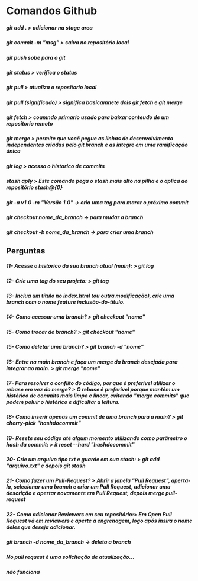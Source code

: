 # Comandos Github

##### git add . > adicionar na stage area
##### git commit -m "msg" > salva no repositório local
##### git push  sobe para o git
##### git status > verifica o status
##### git pull > atualiza o repositorio local
##### git pull (significado) > significa basicamnete dois git fetch e git merge
##### git fetch > coamndo primario usado para baixar conteudo de um repositorio remoto
##### git merge > permite que você pegue as linhas de desenvolvimento independentes criadas pelo git branch e as integre em uma ramificação única
##### git log > acessa o historico de commits
##### stash aply > Este comando pega o stash mais alto na pilha e o aplica ao repositório stash@{0}
##### 
##### git -a v1.0 -m "Versão 1.0" -> cria uma tag para marar o próximo commit 
##### git checkout nome_da_branch -> para mudar a branch
##### git checkout -b nome_da_branch -> para criar uma branch


## Perguntas
##### 11- Acesse o histórico da sua branch atual (main): > git log
##### 12- Crie uma tag do seu projeto: > git tag <nome>
##### 13- Inclua um título no index.html (ou outra modificação), crie uma branch com o nome feature inclusão-do-título.
##### 14- Como acessar uma branch? > git checkout "nome"
##### 15- Como trocar de branch? > git checkout "nome"
##### 15- Como deletar uma branch? > git branch -d "nome"
##### 16- Entre na main branch e faça um merge da branch desejada para integrar ao main. > git merge "nome"
##### 17- Para resolver o conflito do código, por que é preferível utilizar o rebase em vez do merge? > O rebase é preferível porque mantém um histórico de commits mais limpo e linear, evitando "merge commits" que podem poluir o histórico e dificultar a leitura.
##### 18- Como inserir apenas um commit de uma branch para a main? > git cherry-pick "hashdocommit"
##### 19- Resete seu código até algum momento utilizando como parâmetro o hash da commit: > it reset --hard "hashdocommit"
##### 20- Crie um arquivo tipo txt e guarde em sua stash: > git add "arquivo.txt" e depois git stash
##### 21- Como fazer um Pull-Request? > Abrir a janela "Pull Request", aperta-la, selecionar uma branch e criar um Pull Request, adicionar uma descrição e apertar novamente em Pull Request, depois merge pull-request

##### 22- Como adicionar Reviewers em seu repositório:> Em Open Pull Request vá em reviewers e aperte a engrenagem, logo após insira o nome deles que deseja adicionar.

##### git branch -d nome_da_branch -> deleta a branch

##### No pull request é uma solicitação de atualização...

##### não funciona 
![]()
